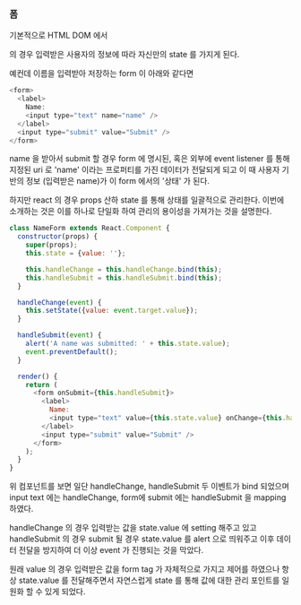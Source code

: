 ### 폼

기본적으로 HTML DOM 에서 <form> 의 경우 입력받은 사용자의 정보에 따라 자신만의 state 를 가지게 된다.

예컨데 이름을 입력받아 저장하는 form 이 아래와 같다면

```javascript
<form>
  <label>
    Name:
    <input type="text" name="name" />
  </label>
  <input type="submit" value="Submit" />
</form>
```

name 을 받아서 submit 할 경우 form 에 명시된, 혹은 외부에 event listener 를 통해 지정된 uri 로 'name' 이라는 프로퍼티를 가진
데이터가 전달되게 되고 이 때 사용자 기반의 정보 (입력받은 name)가 이 form 에서의 '상태' 가 된다.

하지만 react 의 경우 props 산하 state 를 통해 상태를 일괄적으로 관리한다. 이번에 소개하는 것은
이를 하나로 단일화 하여 관리의 용이성을 가져가는 것을 설명한다.

```javascript
class NameForm extends React.Component {
  constructor(props) {
    super(props);
    this.state = {value: ''};

    this.handleChange = this.handleChange.bind(this);
    this.handleSubmit = this.handleSubmit.bind(this);
  }

  handleChange(event) {
    this.setState({value: event.target.value});
  }

  handleSubmit(event) {
    alert('A name was submitted: ' + this.state.value);
    event.preventDefault();
  }

  render() {
    return (
      <form onSubmit={this.handleSubmit}>
        <label>
          Name:
          <input type="text" value={this.state.value} onChange={this.handleChange} />
        </label>
        <input type="submit" value="Submit" />
      </form>
    );
  }
}
```

위 컴포넌트를 보면 일단 handleChange, handleSubmit 두 이벤트가 bind 되었으며 input text 에는 handleChange, form에 submit 에는
handleSubmit 을 mapping 하였다.

handleChange 의 경우 입력받는 값을 state.value 에 setting 해주고 있고 handleSubmit 의 경우 submit 될 경우 state.value 를 alert 으로 띄워주고
이후 데이터 전달을 방지하여 더 이상 event 가 진행되는 것을 막았다.

원래 value 의 경우 입력받은 값을 form tag 가 자체적으로 가지고 제어를 하였으나 항상 state.value 를 전달해주면서 자연스럽게
state 를 통해 값에 대한 관리 포인트를 일원화 할 수 있게 되었다.

